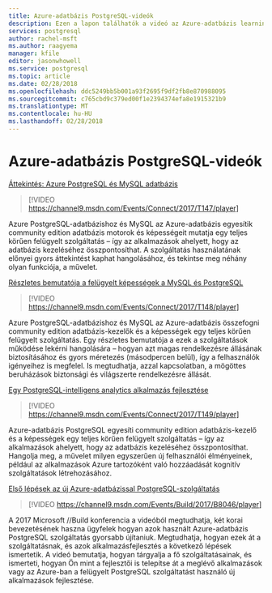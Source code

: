 ```yaml
---
title: Azure-adatbázis PostgreSQL-videók
description: Ezen a lapon találhatók a videó az Azure-adatbázis learning PostgreSQL a megfelelő tartalom.
services: postgresql
author: rachel-msft
ms.author: raagyema
manager: kfile
editor: jasonwhowell
ms.service: postgresql
ms.topic: article
ms.date: 02/28/2018
ms.openlocfilehash: ddc5249bb5b001a93f2695f9df2fb8e870988095
ms.sourcegitcommit: c765cbd9c379ed00f1e2394374efa8e1915321b9
ms.translationtype: MT
ms.contentlocale: hu-HU
ms.lasthandoff: 02/28/2018
---
```

# <a name="azure-database-for-postgresql-videos"></a>Azure-adatbázis PostgreSQL-videók

[Áttekintés: Azure PostgreSQL és MySQL adatbázis](https://channel9.msdn.com/Events/Connect/2017/T147)

>[!VIDEO https://channel9.msdn.com/Events/Connect/2017/T147/player]

Azure PostgreSQL-adatbázishoz és MySQL az Azure-adatbázis egyesítik community edition adatbázis motorok és képességeit mutatja egy teljes körűen felügyelt szolgáltatás – így az alkalmazások ahelyett, hogy az adatbázis kezeléséhez összpontosíthat. A szolgáltatás használatának előnyei gyors áttekintést kaphat hangolásához, és tekintse meg néhány olyan funkciója, a művelet.

[Részletes bemutatója a felügyelt képességek a MySQL és PostgreSQL](https://channel9.msdn.com/Events/Connect/2017/T148)

>[!VIDEO https://channel9.msdn.com/Events/Connect/2017/T148/player]

Azure PostgreSQL-adatbázishoz és MySQL az Azure-adatbázis összefogni community edition adatbázis-kezelők és a képességek egy teljes körűen felügyelt szolgáltatás. Egy részletes bemutatója a ezek a szolgáltatások működése lekérni hangolására – hogyan azt magas rendelkezésre állásának biztosításához és gyors méretezés (másodpercen belül), így a felhasználók igényeihez is megfelel. Is megtudhatja, azzal kapcsolatban, a mögöttes beruházások biztonsági és világszerte rendelkezésre állását.

[Egy PostgreSQL-intelligens analytics alkalmazás fejlesztése](https://channel9.msdn.com/Events/Connect/2017/T149)

>[!VIDEO https://channel9.msdn.com/Events/Connect/2017/T149/player]

Azure-adatbázis PostgreSQL egyesíti community edition adatbázis-kezelő és a képességek egy teljes körűen felügyelt szolgáltatás – így az alkalmazások ahelyett, hogy az adatbázis kezeléséhez összpontosíthat. Hangolja meg, a művelet milyen egyszerűen új felhasználói élményeinek, például az alkalmazások Azure tartozóként való hozzáadását kognitív szolgáltatások létrehozásához.

[Első lépések az új Azure-adatbázissal PostgreSQL-szolgáltatás](https://channel9.msdn.com/events/Build/2017/B8046)

>[!VIDEO https://channel9.msdn.com/Events/Build/2017/B8046/player]

A 2017 Microsoft //Build konferencia a videóból megtudhatja, két korai bevezetésének haszna ügyfelek hogyan azok használt Azure-adatbázis PostgreSQL szolgáltatás gyorsabb újítaniuk. Megtudhatja, hogyan ezek át a szolgáltatásnak, és azok alkalmazásfejlesztés a következő lépések ismertetik. A videó bemutatja, hogyan tárgyalja a fő szolgáltatásainak, és ismerteti, hogyan Ön mint a fejlesztői is telepítse át a meglévő alkalmazások vagy az Azure-ban a felügyelt PostgreSQL szolgáltatást használó új alkalmazások fejlesztése.
